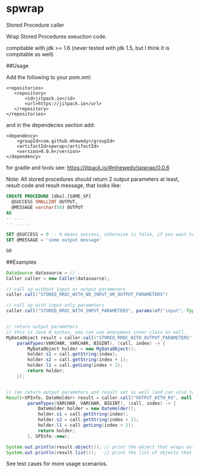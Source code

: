 # spwrap
Stored Procedure caller 

Wrap Stored Procedures exeuction code.

compitable with jdk >= 1.6 (never tested with jdk 1.5, but I think it is compitable as well)


##Usage
 
 Add the following to your pom.xml:
 
 ```
 <repositories>
	<repository>
		<id>jitpack.io</id>
		<url>https://jitpack.io</url>
	</repository>
</repositories>
```

and in the dependecies section add:
```
<dependency>
	<groupId>com.github.mhewedy</groupId>
	<artifactId>spwrap</artifactId>
	<version>0.0.6</version>
</dependency>
```

for gradle and tools see: https://jitpack.io/#mhewedy/spwrap/0.0.6

Note: All stored procedures should return 2 output parameters at least, result code and result message, that looks like:

```sql
CREATE PROCEDURE [dbo].[SOME_SP]
  @SUCCESS SMALLINT OUTPUT, 
  @MESSAGE varchar(50) OUTPUT
AS
-- .....
--- .....

SET @SUCCESS = 0 -- 0 means success, otherwise is false, if you want to override the success value, set the property spwarp.success_code to any short value
SET @MESSAGE = 'some output message'

GO
```
##Examples

```java
DataSource datasource = // .....
Caller caller = new Caller(datasource);

// call sp without input or output parameters
caller.call("STORED_RROC_WITH_NO_INPUT_OR_OUTPUT_PARAMETERS")

// call sp with input-only parameters
caller.call("STORED_RROC_WITH_INPUT_PARAMETERS", params(of("input", Types.VARCHAR)));


// return output parameters
// this is Java 8 syntax, you can use anonymous inner class as well.
MyDataObject result = caller.call("STORED_RROC_WITH_OUTPUT_PARAMETERS",
	paramTypes(VARCHAR, VARCHAR, BIGINT), (call, index) -> {
		MyDataObject holder = new MyDataObject();
		holder.s1 = call.getString(index);
		holder.s2 = call.getString(index + 1);
		holder.l1 = call.getLong(index + 2);
		return holder;
	});


// can return output parameters and result set as well (and can also take input parameters)
Result<SPInfo, DateHolder> result = caller.call("OUTPUT_WITH_RS", null,
		paramTypes(VARCHAR, VARCHAR, BIGINT), (call, index) -> {
			DateHolder holder = new DateHolder();
			holder.s1 = call.getString(index);
			holder.s2 = call.getString(index + 1);
			holder.l1 = call.getLong(index + 2);
			return holder;
		}, SPInfo::new);

System.out.println(result.object()); // print the object that wraps output parameters
System.out.println(result.list());   // print the list of objects that wrap the result set 

```

See test cases for more usage scenarios.
